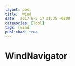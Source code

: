 ```yaml
---
layout: post
title:  Wind
date:  2017-6-5 17:31:35 +0800
categories: [Tool]
tags: [wind]
published: true
---
```


# WindNavigator




